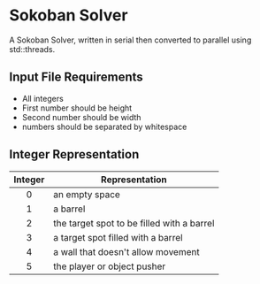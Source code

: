 # Sokoban Solver

A Sokoban Solver, written in serial then converted to parallel using std::threads.

## Input File Requirements

- All integers
- First number should be height
- Second number should be width
- numbers should be separated by whitespace

## Integer Representation

| Integer |  Representation |
| :-----: |  -------------- |
| 0 | an empty space |
| 1 | a barrel |
| 2 | the target spot to be filled with a barrel |
| 3 | a target spot filled with a barrel |
| 4 | a wall that doesn't allow movement |
| 5 | the player or object pusher |
